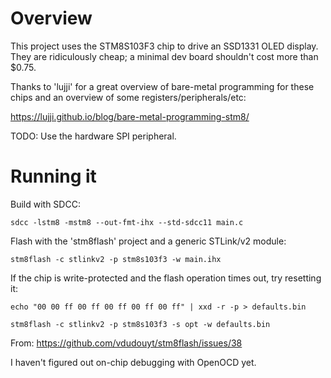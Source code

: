 # Overview

This project uses the STM8S103F3 chip to drive an SSD1331 OLED display. They are ridiculously cheap; a minimal dev board shouldn't cost more than $0.75.

Thanks to 'lujji' for a great overview of bare-metal programming for these chips and an overview of some registers/peripherals/etc:

https://lujji.github.io/blog/bare-metal-programming-stm8/

TODO: Use the hardware SPI peripheral.

# Running it

Build with SDCC:

`sdcc -lstm8 -mstm8 --out-fmt-ihx --std-sdcc11 main.c`

Flash with the 'stm8flash' project and a generic STLink/v2 module:

`stm8flash -c stlinkv2 -p stm8s103f3 -w main.ihx`

If the chip is write-protected and the flash operation times out, try resetting it:

`echo "00 00 ff 00 ff 00 ff 00 ff 00 ff" | xxd -r -p > defaults.bin`

`stm8flash -c stlinkv2 -p stm8s103f3 -s opt -w defaults.bin`

From: https://github.com/vdudouyt/stm8flash/issues/38

I haven't figured out on-chip debugging with OpenOCD yet.
